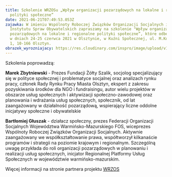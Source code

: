```yaml
---
title: Szkolenie WRZOSu „Wpływ organizacji pozarządowych na lokalne i regionalne
  polityki społeczne”
date: 2021-06-21T07:49:53.053Z
zajawka: W imieniu Wspólnoty Roboczej Związków Organizacji Socjalnych i
  Instytutu Spraw Obywatelskich zapraszamy na szkolenie "Wpływ organizacji
  pozarządowych na lokalne i regionalne polityki społeczne”, które odbędzie się
  w dniach 24-25 czerwca 2021 w Olsztynie, w Kuźni Społecznej, ul. M.Kotańskiego
  1, 10-166 Olsztyn.
obrazek_wyrozniajacy: https://res.cloudinary.com/inspro/image/upload/v1624263404/aiso/Zdj%C4%99cia%20szkolenia/768_432.jpg
---
```

Szkolenia poprowadzą:

**Marek Zbytniewski** - Prezes Fundacji Żółty Szalik, socjolog specjalizujący się w polityce społecznej i problematyce socjalnej oraz analizach rynku pracy, członek Rady Rynku Pracy Miasta Olsztyn, ekspert z zakresu pozyskiwania środków dla NGO i fundraisingu, autor wielu projektów w obszarze usług społecznych i aktywizacji społeczno-zawodowej oraz planowania i wdrażania usług społecznych, społecznik, od lat zaangażowany w działalność pozarządową, wspierający liczne oddolne inicjatywy społeczne i obywatelskie

**Bartłomiej Głuszak** - działacz społeczny, prezes Federacji Organizacji Socjalnych Województwa Warmińsko-Mazurskiego FOS, wiceprezes Wspólnoty Roboczej Związków Organizacji Socjalnych. Aktywnie zaangażowany we współkształtowanie prawa, współtworzył kilkanaście programów i strategii na poziomie krajowym i regionalnym. Szczególną uwagę przykłada do roli organizacji pozarządowych w planowaniu i realizacji usług społecznych, inicjator Regionalnej Platformy Usług Społecznych w województwie warmińsko-mazurskim.

Więcej informacji na stronie partnera projektu [WRZOS](https://www.wrzos.org.pl/)